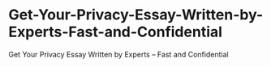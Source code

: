 # Get-Your-Privacy-Essay-Written-by-Experts-Fast-and-Confidential
Get Your Privacy Essay Written by Experts – Fast and Confidential
